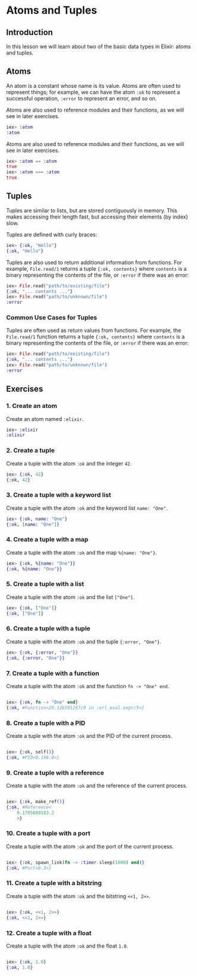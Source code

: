 # Atoms and Tuples

## Introduction

In this lesson we will learn about two of the basic data types in Elixir: atoms and tuples.

## Atoms

An atom is a constant whose name is its value. Atoms are often used to represent things; for example, we can have the atom `:ok` to represent a successful operation, `:error` to represent an error, and so on.

Atoms are also used to reference modules and their functions, as we will see in later exercises.

```elixir
iex> :atom
:atom
```

Atoms are also used to reference modules and their functions, as we will see in later exercises.

```elixir
iex> :atom == :atom
true
iex> :atom === :atom
true
```

## Tuples

Tuples are similar to lists, but are stored contiguously in memory. This makes accessing their length fast, but accessing their elements (by index) slow.

Tuples are defined with curly braces:

```elixir
iex> {:ok, "Hello"}
{:ok, "Hello"}
```

Tuples are also used to return additional information from functions. For example, `File.read/1` returns a tuple `{:ok, contents}` where `contents` is a binary representing the contents of the file, or `:error` if there was an error:

```elixir
iex> File.read("path/to/existing/file")
{:ok, "... contents ..."}
iex> File.read("path/to/unknown/file")
:error
```

### Common Use Cases for Tuples

Tuples are often used as return values from functions. For example, the `File.read/1` function returns a tuple `{:ok, contents}` where `contents` is a binary representing the contents of the file, or `:error` if there was an error:

```elixir
iex> File.read("path/to/existing/file")
{:ok, "... contents ..."}
iex> File.read("path/to/unknown/file")
:error
```

## Exercises

### 1. Create an atom

Create an atom named `:elixir`.

```elixir   
iex> :elixir
:elixir
```

### 2. Create a tuple

Create a tuple with the atom `:ok` and the integer `42`.

```elixir
iex> {:ok, 42}
{:ok, 42}
```

### 3. Create a tuple with a keyword list

Create a tuple with the atom `:ok` and the keyword list `name: "One"`.

```elixir
iex> {:ok, name: "One"}
{:ok, [name: "One"]}
```

### 4. Create a tuple with a map

Create a tuple with the atom `:ok` and the map `%{name: "One"}`.

```elixir
iex> {:ok, %{name: "One"}}
{:ok, %{name: "One"}}
```

### 5. Create a tuple with a list

Create a tuple with the atom `:ok` and the list `["One"]`.

```elixir
iex> {:ok, ["One"]}
{:ok, ["One"]}
```

### 6. Create a tuple with a tuple

Create a tuple with the atom `:ok` and the tuple `{:error, "One"}`.

```elixir
iex> {:ok, {:error, "One"}}
{:ok, {:error, "One"}}
```

### 7. Create a tuple with a function

Create a tuple with the atom `:ok` and the function `fn -> "One" end`.

```elixir

iex> {:ok, fn -> "One" end}
{:ok, #Function<20.126501267/0 in :erl_eval.expr/5>}
```

### 8. Create a tuple with a PID

Create a tuple with the atom `:ok` and the PID of the current process.

```elixir

iex> {:ok, self()}
{:ok, #PID<0.108.0>}
```

### 9. Create a tuple with a reference

Create a tuple with the atom `:ok` and the reference of the current process.

```elixir

iex> {:ok, make_ref()}
{:ok, #Reference<
    0.1705680183.2
    >}
```

### 10. Create a tuple with a port

Create a tuple with the atom `:ok` and the port of the current process.

```elixir

iex> {:ok, spawn_link(fn -> :timer.sleep(1000) end)}
{:ok, #Port<0.3>}
```

### 11. Create a tuple with a bitstring

Create a tuple with the atom `:ok` and the bitstring `<<1, 2>>`.

```elixir

iex> {:ok, <<1, 2>>}
{:ok, <<1, 2>>}
```

### 12. Create a tuple with a float

Create a tuple with the atom `:ok` and the float `1.0`.

```elixir

iex> {:ok, 1.0}
{:ok, 1.0}
```

